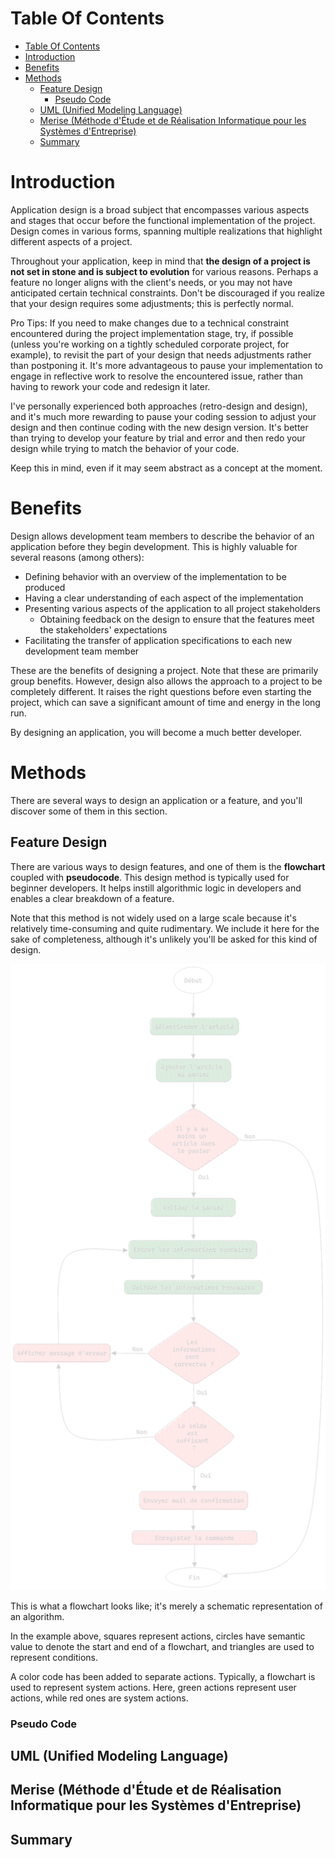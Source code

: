# Table Of Contents

- [Table Of Contents](#table-of-contents)
- [Introduction](#introduction)
- [Benefits](#benefits)
- [Methods](#methods)
  - [Feature Design](#feature-design)
    - [Pseudo Code](#pseudo-code)
  - [UML (Unified Modeling Language)](#uml-unified-modeling-language)
  - [Merise (Méthode d'Étude et de Réalisation Informatique pour les Systèmes d'Entreprise)](#merise-méthode-détude-et-de-réalisation-informatique-pour-les-systèmes-dentreprise)
  - [Summary](#summary)

# Introduction

Application design is a broad subject that encompasses various aspects and stages that occur before the functional implementation of the project. Design comes in various forms, spanning multiple realizations that highlight different aspects of a project.

Throughout your application, keep in mind that **the design of a project is not set in stone and is subject to evolution** for various reasons. Perhaps a feature no longer aligns with the client's needs, or you may not have anticipated certain technical constraints. Don't be discouraged if you realize that your design requires some adjustments; this is perfectly normal.

Pro Tips: If you need to make changes due to a technical constraint encountered during the project implementation stage, try, if possible (unless you're working on a tightly scheduled corporate project, for example), to revisit the part of your design that needs adjustments rather than postponing it. It's more advantageous to pause your implementation to engage in reflective work to resolve the encountered issue, rather than having to rework your code and redesign it later.

I've personally experienced both approaches (retro-design and design), and it's much more rewarding to pause your coding session to adjust your design and then continue coding with the new design version. It's better than trying to develop your feature by trial and error and then redo your design while trying to match the behavior of your code.

Keep this in mind, even if it may seem abstract as a concept at the moment.

# Benefits

Design allows development team members to describe the behavior of an application before they begin development. This is highly valuable for several reasons (among others):

- Defining behavior with an overview of the implementation to be produced
- Having a clear understanding of each aspect of the implementation
- Presenting various aspects of the application to all project stakeholders
  - Obtaining feedback on the design to ensure that the features meet the stakeholders' expectations
- Facilitating the transfer of application specifications to each new development team member

These are the benefits of designing a project. Note that these are primarily group benefits. However, design also allows the approach to a project to be completely different. It raises the right questions before even starting the project, which can save a significant amount of time and energy in the long run.

By designing an application, you will become a much better developer.

# Methods

There are several ways to design an application or a feature, and you'll discover some of them in this section.

## Feature Design

There are various ways to design features, and one of them is the **flowchart** coupled with **pseudocode**. This design method is typically used for beginner developers. It helps instill algorithmic logic in developers and enables a clear breakdown of a feature.

Note that this method is not widely used on a large scale because it's relatively time-consuming and quite rudimentary. We include it here for the sake of completeness, although it's unlikely you'll be asked for this kind of design.

![Flowchart Example](./../assets/algo-demo.png)

This is what a flowchart looks like; it's merely a schematic representation of an algorithm.

In the example above, squares represent actions, circles have semantic value to denote the start and end of a flowchart, and triangles are used to represent conditions.

A color code has been added to separate actions. Typically, a flowchart is used to represent system actions. Here, green actions represent user actions, while red ones are system actions.

### Pseudo Code

## UML (Unified Modeling Language)

## Merise (Méthode d'Étude et de Réalisation Informatique pour les Systèmes d'Entreprise)

## Summary